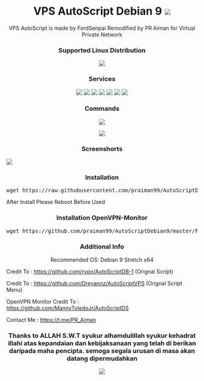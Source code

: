<h1 align="center"> VPS AutoScript Debian 9 <img src="https://img.shields.io/badge/Version-1.1-blue.svg"></h1>

<p align="center">VPS AutoScript is made by FordSenpai Remodified by PR Aiman for Virtual Private Network</p>
<h3 align="center">Supported Linux Distribution</h3>
<p align="center">
  <a><img src="https://img.shields.io/badge/Support-Debian%209-red.svg"></a>
  
</p>
<h3 align="center">Services</h3>
<p align="center">
  <a><img src="https://img.shields.io/badge/Service-OpenSSH-green.svg"></a>
  <a><img src="https://img.shields.io/badge/Service-Dropbear-green.svg"></a>
  <a><img src="https://img.shields.io/badge/Service-Stunnel-green.svg"></a>
  <a><img src="https://img.shields.io/badge/Service-OpenVPN TCP-green.svg"></a>
  <a><img src="https://img.shields.io/badge/Service-OpenVPN UDP-green.svg"></a>
  <a><img src="https://img.shields.io/badge/Service-Multi Badvpn-green.svg"></a>
  <a><img src="https://img.shields.io/badge/Service-Squid3-green.svg"></a>
 </p>
<h3 align="center">Commands</h3>
<p align="center">
  <a><img src="https://img.shields.io/badge/Commands-menu-yellow.svg"></a>
  </p>
<p align="center">
  <a><img src="https://img.shields.io/badge/Life%20Time-IP%20Registered-lightgrey.svg"><a>
  </p>
    
 <h3 align="center">Screenshorts</h3>
 
 <a target="_blank" rel="noopener noreferrer" href="https://raw.githubusercontent.com/praiman99/AutoScriptDebian9/master/Screenshort/screenshort1.PNG"><img      src="https://raw.githubusercontent.com/praiman99/AutoScriptDebian9/master/Screenshort/screenshort1.PNG" style="max-width:100%;">
 </a>
  
  </h3>
  
<h3 align="center">Installation</h3>

<p align="center">
<pre>wget https://raw.githubusercontent.com/praiman99/AutoScriptDebian9/master/DB && chmod +x DB && ./DB
</pre></p>
After Install Please Reboot Before Used
<h3 align="center">Installation OpenVPN-Monitor</h3>

<p align="center">
<pre>wget https://github.com/praiman99/AutoScriptDebian9/master/Files/Plugins/ovpnmonitor.sh && chmod +x ovpnmonitor.sh && ./ovpnmonitor.sh
</pre></p>
<h3 align="center">Additional Info</h3>
<p align="center">
Recommended OS: Debian 9 Stretch x64

Credit To : https://github.com/rvpn/AutoScriptDB-1 (Orignal Script)

Credit To : https://github.com/Dreyannz/AutoScriptVPS (Orignal Script Menu)

OpenVPN Monitor Credit To : https://github.com/MannyToledoJr/AutoScriptDS

Contact Me : https://t.me/PR_Aiman

<h3 align="center">Thanks to ALLAH S.W.T syukur alhamdulillah syukur kehadrat illahi atas kepandaian dan kebijaksanaan yang telah di berikan daripada maha pencipta. semoga segala urusan di masa akan datang dipermudahkan</h3>

<p align="center">
  <a><img src="https://img.shields.io/badge/Copyright%20©-PR%20Aiman%20AutoScriptDebian9%202021.%20All%20rights%20reserved...-green.svg" style="max-width:200%;">
    </p>
   </p>
